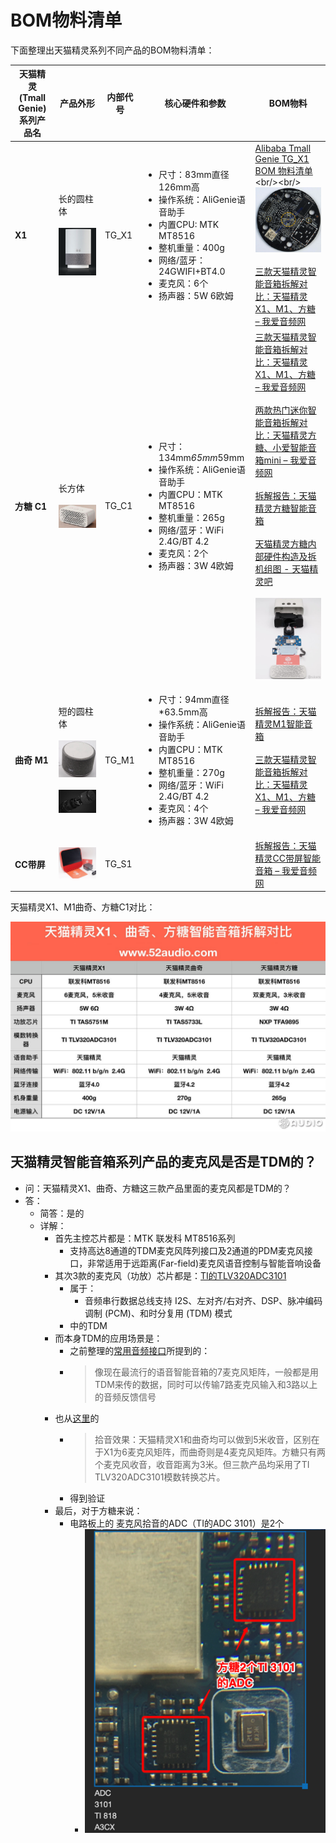 # BOM物料清单

下面整理出天猫精灵系列不同产品的BOM物料清单：

| 天猫精灵(Tmall Genie)系列产品名 | 产品外形 | 内部代号 | 核心硬件和参数 | BOM物料 |
| -------------------------- | --------- | ------ | ------------ | ------- |
| **X1** | 长的圆柱体<br/><br/>![](../../assets/img/tmall_genie_x1_cylinder.png) | TG_X1 | <ul><li>尺寸：83mm直径126mm高</li><li>操作系统：AliGenie语音助手</li><li>内置CPU: MTK MT8516</li><li>整机重量：400g</li><li>网络/蓝牙：24GWIFI+BT4.0</li><li>麦克风：6个</li><li>扬声器：5W 6欧姆</li></ul> | [Alibaba Tmall Genie TG_X1 BOM 物料清单](https://www.ewisetech.com/Device/SmartHome/Alibaba-Tmall-Genie\(TG_X1\)_id2634/BOM)<br/><br/>![](../../assets/img/tmall_x1_board_top.png)<br/><br/>[三款天猫精灵智能音箱拆解对比：天猫精灵X1、M1、方糖 – 我爱音频网](http://www.52audio.com/archives/3218.html) |
| **方糖 C1** | 长方体<br/><br/>![](../../assets/img/tmall_genie_c1_cuboid.png) | TG_C1 | <ul><li>尺寸：134mm*65mm*59mm</li><li>操作系统：AliGenie语音助手</li><li>内置CPU：MTK MT8516</li><li>整机重量：265g</li><li>网络/蓝牙：WiFi 2.4G/BT 4.2</li><li>麦克风：2个</li><li>扬声器：3W 4欧姆</li></ul> | [三款天猫精灵智能音箱拆解对比：天猫精灵X1、M1、方糖 – 我爱音频网](http://www.52audio.com/archives/3218.html)<br/><br/>[两款热门迷你智能音箱拆解对比：天猫精灵方糖、小爱智能音箱mini – 我爱音频网](http://www.52audio.com/archives/3175.html)<br/><br/>[拆解报告：天猫精灵方糖智能音箱](http://www.sohu.com/a/233523088_257861)<br/><br/>[天猫精灵方糖内部硬件构造及拆机组图 - 天猫精灵吧](http://www.tianmaojingling8.com/p/171)<br/><br/>![](../../assets/img/tmall_c1_teardown_all_view.jpg) |
| **曲奇 M1** | 短的圆柱体<br/><br/>![](../../assets/img/tmall_genie_m1.png)<br/><br/>![](../../assets/img/tmall_genie_m1_componts.png) | TG_M1 | <ul><li>尺寸：94mm直径*63.5mm高</li><li>操作系统：AliGenie语音助手</li><li>内置CPU：MTK MT8516</li><li>整机重量：270g</li><li>网络/蓝牙：WiFi 2.4G/BT 4.2</li><li>麦克风：4个</li><li>扬声器：3W 4欧姆</li></ul> | [拆解报告：天猫精灵M1智能音箱](https://weibo.com/ttarticle/p/show?id=2309404227013182362858)<br/><br/>[三款天猫精灵智能音箱拆解对比：天猫精灵X1、M1、方糖 – 我爱音频网](http://www.52audio.com/archives/3218.html) |
| **CC带屏** | ![](../../assets/img/tmall_cc_with_screen.png) | TG_S1 | | [拆解报告：天猫精灵CC带屏智能音箱 – 我爱音频网](http://www.52audio.com/archives/14729.html) |

天猫精灵X1、M1曲奇、方糖C1对比：

![](../../assets/img/tmall_x1_cookie_candy_compare.jpg)

## 天猫精灵智能音箱系列产品的麦克风是否是TDM的？

* 问：天猫精灵X1、曲奇、方糖这三款产品里面的麦克风都是TDM的？
* 答：
  * 简答：是的
  * 详解：
    * 首先主控芯片都是：MTK 联发科 MT8516系列
      * 支持高达8通道的TDM麦克风阵列接口及2通道的PDM麦克风接口，非常适用于远距离(Far-field)麦克风语音控制与智能音响设备
    * 其次3款的麦克风（功放）芯片都是：[TI的TLV320ADC3101](http://book.crifan.com/books/smart_speaker_disassemble_summary/website/tmall_genie_candy_cube/chip_info_research/audio.html)
      * 属于：
        * 音频串行数据总线支持 I2S、左对齐/右对齐、DSP、脉冲编码调制 (PCM)、和时分复用 (TDM) 模式
      * 中的TDM
    * 而本身TDM的应用场景是：
      * 之前整理的[常用音频接口](http://book.crifan.com/books/common_logic_hardware_embedded/website/hardware_common/audio_knowledge.html)所提到的：
      * > 像现在最流行的语音智能音箱的7麦克风矩阵，一般都是用TDM来传的数据，同时可以传输7路麦克风输入和3路以上的音频反馈信号
    * 也从[这里](http://www.52audio.com/archives/3218.html)的
      * > 拾音效果：天猫精灵X1和曲奇均可以做到5米收音，区别在于X1为6麦克风矩阵，而曲奇则是4麦克风矩阵。方糖只有两个麦克风收音，收音距离为3米。但三款产品均采用了TI TLV320ADC3101模数转换芯片。
      * 得到验证
    * 最后，对于方糖来说：
      * 电路板上的 麦克风拾音的ADC（TI的ADC 3101）是2个
        * ![](../../assets/img/candy_two_ti_adc_3101.png)
